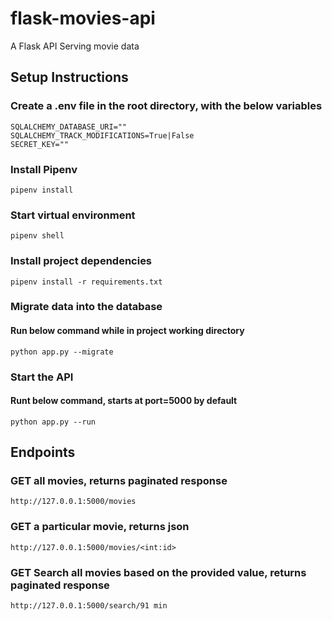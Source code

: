 # flask-movies-api
A Flask API Serving movie data

## Setup Instructions
### Create a .env file in the root directory, with the below variables
```
SQLALCHEMY_DATABASE_URI=""
SQLALCHEMY_TRACK_MODIFICATIONS=True|False
SECRET_KEY=""
```

### Install Pipenv
```
pipenv install
```
### Start virtual environment
```
pipenv shell
```
### Install project dependencies
```
pipenv install -r requirements.txt
```

### Migrate data into the database
#### Run below command while in project working directory
```
python app.py --migrate
```
### Start the API
#### Runt below command, starts at port=5000 by default
```
python app.py --run
```

## Endpoints
### GET all movies, returns paginated response
```
http://127.0.0.1:5000/movies
```

### GET a particular movie, returns json
```
http://127.0.0.1:5000/movies/<int:id>
```
### GET Search all movies based on the provided value, returns paginated response
```
http://127.0.0.1:5000/search/91 min
```
